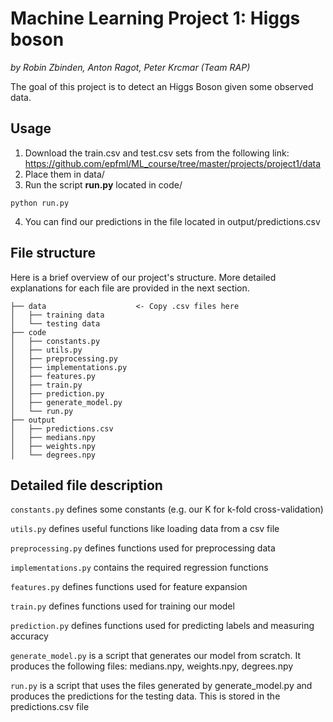 # Machine Learning Project 1: Higgs boson
_by Robin Zbinden, Anton Ragot, Peter Krcmar (Team RAP)_


The goal of this project is to detect an Higgs Boson given some observed data.

## Usage

1. Download the train.csv and test.csv sets from the following link: https://github.com/epfml/ML_course/tree/master/projects/project1/data
2. Place them in data/
3. Run the script **run.py** located in code/
```
python run.py
```
4. You can find our predictions in the file located in output/predictions.csv

## File structure

Here is a brief overview of our project's structure. More detailed explanations for each file are provided in the next section.
    
```
├── data                    <- Copy .csv files here
│   ├── training data
│   └── testing data
├── code
│   ├── constants.py
│   ├── utils.py
│   ├── preprocessing.py
│   ├── implementations.py
│   ├── features.py
│   ├── train.py
│   ├── prediction.py
│   ├── generate_model.py
│   └── run.py
├── output
│   ├── predictions.csv
│   ├── medians.npy
│   ├── weights.npy
│   └── degrees.npy
```
    
    
## Detailed file description

`constants.py` defines some constants (e.g. our K for k-fold cross-validation)

`utils.py` defines useful functions like loading data from a csv file

`preprocessing.py` defines functions used for preprocessing data

`implementations.py` contains the required regression functions

`features.py` defines functions used for feature expansion

`train.py` defines functions used for training our model

`prediction.py` defines functions used for predicting labels and measuring accuracy

`generate_model.py` is a script that generates our model from scratch. It produces the following files: medians.npy, weights.npy, degrees.npy

`run.py` is a script that uses the files generated by generate_model.py and produces the predictions for the testing data. This is stored in the predictions.csv file


